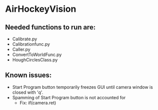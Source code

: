 # AirHockeyVision

## Needed functions to run are:
- Calibrate.py
- Calibrationfunc.py
- Caller.py
- ConvertToWorldFunc.py
- HoughCirclesClass.py


## Known issues:
- Start Program button temporarily freezes GUI until camera window is closed with 'q'.
- Spamming of Start Program button is not accounted for
    - Fix: if(camera.ret) 
